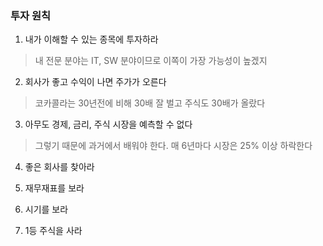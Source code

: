 ### 투자 원칙
1. 내가 이해할 수 있는 종목에 투자하라
> 내 전문 분야는 IT, SW 분야이므로 이쪽이 가장 가능성이 높겠지

2. 회사가 좋고 수익이 나면 주가가 오른다
> 코카콜라는 30년전에 비해 30배 잘 벌고 주식도 30배가 올랐다

3. 아무도 경제, 금리, 주식 시장을 예측할 수 없다
> 그렇기 때문에 과거에서 배워야 한다. 매 6년마다 시장은 25% 이상 하락한다

4. 좋은 회사를 찾아라

5. 재무재표를 보라

6. 시기를 보라

7. 1등 주식을 사라

